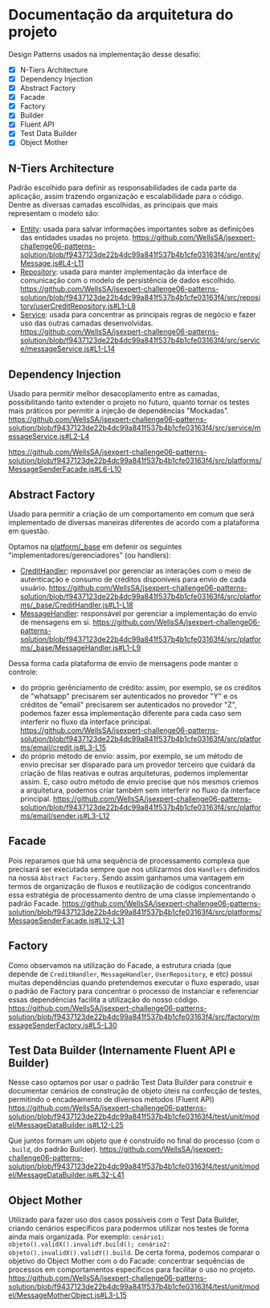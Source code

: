 [entity]:https://github.com/WellsSA/jsexpert-challenge06-patterns-solution/blob/f9437123de22b4dc99a841f537b4b1cfe03163f4/src/entity
[repository]:https://github.com/WellsSA/jsexpert-challenge06-patterns-solution/blob/f9437123de22b4dc99a841f537b4b1cfe03163f4/src/repository
[service]: https://github.com/WellsSA/jsexpert-challenge06-patterns-solution/blob/f9437123de22b4dc99a841f537b4b1cfe03163f4/src/service

[platform-base]: https://github.com/WellsSA/jsexpert-challenge06-patterns-solution/blob/f9437123de22b4dc99a841f537b4b1cfe03163f4/src/platforms/_base
[credit-handler]: https://github.com/WellsSA/jsexpert-challenge06-patterns-solution/blob/f9437123de22b4dc99a841f537b4b1cfe03163f4/src/platforms/_base/CreditHandler.js
[message-handler]: https://github.com/WellsSA/jsexpert-challenge06-patterns-solution/blob/f9437123de22b4dc99a841f537b4b1cfe03163f4/src/platforms/_base/MessageHandler.js

# Documentação da arquitetura do projeto 

Design Patterns usados na implementação desse desafio:

- [X] N-Tiers Architecture
- [X] Dependency Injection 
- [X] Abstract Factory
- [X] Facade
- [X] Factory
- [X] Builder
- [X] Fluent API
- [X] Test Data Builder
- [X] Object Mother

## N-Tiers Architecture
   Padrão escolhido para definir as responsabilidades de cada parte da aplicação, assim trazendo organização e escalabilidade para o código.
   Dentre as diversas camadas escolhidas, as principais que mais representam o modelo são:
   - [Entity][entity]: usada para salvar informações importantes sobre as definições das entidades usadas no projeto.
   https://github.com/WellsSA/jsexpert-challenge06-patterns-solution/blob/f9437123de22b4dc99a841f537b4b1cfe03163f4/src/entity/Message.js#L4-L11
   - [Repository][repository]: usada para manter implementação da interface de comunicação com o modelo de persistência de dados escolhido.
   https://github.com/WellsSA/jsexpert-challenge06-patterns-solution/blob/f9437123de22b4dc99a841f537b4b1cfe03163f4/src/repository/userCreditRepository.js#L1-L8
   - [Service][service]:
usada para concentrar as principais regras de negócio e fazer uso das outras camadas desenvolvidas.
 https://github.com/WellsSA/jsexpert-challenge06-patterns-solution/blob/f9437123de22b4dc99a841f537b4b1cfe03163f4/src/service/messageService.js#L1-L14
 
## Dependency Injection
   Usado para permitir melhor desacoplamento entre as camadas, possibilitando tanto extender o projeto no futuro, quanto tornar os testes mais práticos por permitir a injeção de dependências "Mockadas".
   https://github.com/WellsSA/jsexpert-challenge06-patterns-solution/blob/f9437123de22b4dc99a841f537b4b1cfe03163f4/src/service/messageService.js#L2-L4

   https://github.com/WellsSA/jsexpert-challenge06-patterns-solution/blob/f9437123de22b4dc99a841f537b4b1cfe03163f4/src/platforms/MessageSenderFacade.js#L6-L10

## Abstract Factory
   Usado para permitir a criação de um comportamento em comum que será implementado de diversas maneiras diferentes de acordo com a plataforma em questão.

   Optamos na [platform/_base][platform-base] em defenir os seguintes "implementadores/gerenciadores" (ou handlers):
   - [CreditHandler][credit-handler]: reponsável por gerenciar as interações com o meio de autenticação e consumo de créditos disponíveis para envio de cada usuário. 
   https://github.com/WellsSA/jsexpert-challenge06-patterns-solution/blob/f9437123de22b4dc99a841f537b4b1cfe03163f4/src/platforms/_base/CreditHandler.js#L1-L18
   - [MessageHandler][message-handler]: responsável por gerenciar a implementação do envio de mensagens em si.
   https://github.com/WellsSA/jsexpert-challenge06-patterns-solution/blob/f9437123de22b4dc99a841f537b4b1cfe03163f4/src/platforms/_base/MessageHandler.js#L1-L9

   Dessa forma cada plataforma de envio de mensagens pode manter o controle:
   - do próprio gerênciamento de crédito: assim, por exemplo, se os créditos de "whatsapp" precisarem ser autenticados no provedor "Y" e os créditos de "email" precisarem ser autenticados no provedor "Z", podemos fazer essa implementação diferente para cada caso sem interferir no fluxo da interface principal.
https://github.com/WellsSA/jsexpert-challenge06-patterns-solution/blob/f9437123de22b4dc99a841f537b4b1cfe03163f4/src/platforms/email/credit.js#L3-L15
   - do próprio método de envio: assim, por exemplo, se um método de envio precisar ser disparado para um provedor terceiro que cuidará da criação de filas reativas e outras arquiteturas, podemos implementar assim. E, caso outro método de envio precise que nós mesmos criemos a arquitetura, podemos criar também sem interferir no fluxo da interface principal.
https://github.com/WellsSA/jsexpert-challenge06-patterns-solution/blob/f9437123de22b4dc99a841f537b4b1cfe03163f4/src/platforms/email/sender.js#L3-L12

## Facade
   Pois reparamos que há uma sequência de processamento complexa que precisará ser executada sempre que nos utilizarmos dos `Handlers` definidos na nossa `Abstract Factory`. Sendo assim ganhamos uma vantagem em termos de organização de fluxos e reutilização de códigos concentrando essa estratégia de processamento dentro de uma classe implementando o padrão Facade.
https://github.com/WellsSA/jsexpert-challenge06-patterns-solution/blob/f9437123de22b4dc99a841f537b4b1cfe03163f4/src/platforms/MessageSenderFacade.js#L12-L31

## Factory
   Como observamos na utilização do Facade, a estrutura criada (que depende de `CreditHandler`, `MessageHandler`, `UserRepository`, e etc) possui muitas dependências quando pretendemos executar o fluxo esperado, usar o padrão de Factory para concentrar o processo de instanciar e referenciar essas dependências facilita a utilização do nosso código.
https://github.com/WellsSA/jsexpert-challenge06-patterns-solution/blob/f9437123de22b4dc99a841f537b4b1cfe03163f4/src/factory/messageSenderFactory.js#L5-L30

## Test Data Builder (Internamente Fluent API e Builder)
   Nesse caso optamos por usar o padrão Test Data Builder para construir e documentar cenários de construção de objeto úteis na confecção de testes, permitindo o encadeamento de diversos métodos (Fluent API)
https://github.com/WellsSA/jsexpert-challenge06-patterns-solution/blob/f9437123de22b4dc99a841f537b4b1cfe03163f4/test/unit/model/MessageDataBuilder.js#L12-L25

Que juntos formam um objeto que é construído no final do processo (com o `.build`, do padrão Builder). 
https://github.com/WellsSA/jsexpert-challenge06-patterns-solution/blob/f9437123de22b4dc99a841f537b4b1cfe03163f4/test/unit/model/MessageDataBuilder.js#L32-L41

## Object Mother
   Utilizado para fazer uso dos casos possíveis com o Test Data Builder, criando cenários específicos para podermos utilizar nos testes de forma ainda mais organizada. Por exemplo: `cenário1: objeto().validX().invalidY.build(); cenário2: objeto().invalidX().validY().build`. De certa forma, podemos comparar o objetivo do Object Mother com o do Facade: concentrar sequências de processos em comportamentos específicos para facilitar o uso no projeto.
https://github.com/WellsSA/jsexpert-challenge06-patterns-solution/blob/f9437123de22b4dc99a841f537b4b1cfe03163f4/test/unit/model/MessageMotherObject.js#L3-L15
